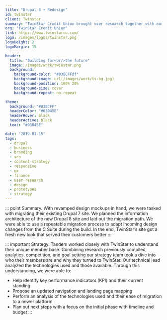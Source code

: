 ```yaml
---
title: "Drupal 8 + Redesign"
id: twinstar
client: Twinstar
summary: "TwinStar Credit Union brought user research together with our tech chops to plan out the evolution of their site."
org: "TwinStar Credit Union"
link: https://www.twinstarcu.com/
logo: /images/logos/twinstar.png
logoHeight: 2
logoMargin: 15

header:
  title: "Building for<br/>the future"
  image: /images/work/twinstar.png
  background:
    background-color: "#83BCFFdf"
    background-image: url(/images/work/ts-bg.jpg)
    background-position: 100% 20%
    background-size: cover
    background-repeat: no-repeat

theme:
  background: "#83BCFF"
  headerColor: "#03045E"
  headerHover: black
  headerActive: black
  text: "#03045E"

date: "2019-01-15"
tags:
  - drupal
  - business
  - branding
  - seo
  - content-strategy
  - responsive
  - ux
  - finance
  - user-research
  - design
  - prototypes
  - strategy
---
```


::: point Summary.
With revamped design mockups in hand, we were tasked with migrating their existing Drupal 7 site.  We planned the information architecture of the new Drupal 8 site and laid out the migration path.  We were able to use a repeatable migration process to adapt incoming design changes from the C Suite during the build.  In the end, TwinStar’s site got a fresh new look that served their customers better
:::

::: important Strategy.
Tandem worked closely with TwinStar to understand their unique member base. Combining research previously compiled, analytics, competition, and goal setting our strategy team took a dive into who their members are and why they turned to TwinStar. Our technical lead analyzed the technologies used and those available. Through this understanding, we were able to:

- Help identify key performance indicators (KPI) and their current standing
- Propose an updated navigation and landing page mapping
- Perform an analysis of the technologies used and their ease of migration to a newer platform
- Plan out next steps with a focus on the initial phase with timeline and budget
:::
